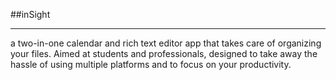 ##inSight
___

a two-in-one calendar and rich text editor app that takes care of organizing your files. Aimed at students and professionals, designed to take away the hassle of using multiple platforms and to focus on your productivity.